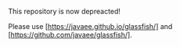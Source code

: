 This repository is now depreacted!

Please use [https://javaee.github.io/glassfish/] and [https://github.com/javaee/glassfish/].


